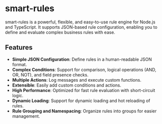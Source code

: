 # smart-rules

smart-rules is a powerful, flexible, and easy-to-use rule engine for Node.js and TypeScript. It supports JSON-based rule configuration, enabling you to define and evaluate complex business rules with ease.

## Features

- **Simple JSON Configuration**: Define rules in a human-readable JSON format.
- **Complex Conditions**: Support for comparison, logical operations (AND, OR, NOT), and field presence checks.
- **Multiple Actions**: Log messages and execute custom functions.
- **Extensible**: Easily add custom conditions and actions.
- **High Performance**: Optimized for fast rule evaluation with short-circuit logic.
- **Dynamic Loading**: Support for dynamic loading and hot reloading of rules.
- **Rule Grouping and Namespacing**: Organize rules into groups for easier management.
